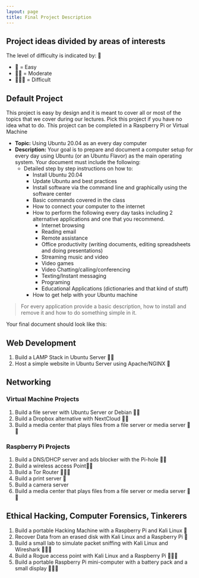 ```yaml
---
layout: page
title: Final Project Description
---
```


## Project ideas divided by areas of interests 
The level of difficulty is indicated by: 🌟
* 🌟 = Easy
* 🌟🌟 = Moderate
* 🌟🌟🌟 = Difficult

## Default Project
This project is easy by design and it is meant to cover all or most of the topics that we cover during our lectures. Pick this project if you have no idea what to do. This project can be completed in a Raspberry Pi or Virtual Machine

* **Topic:** Using Ubuntu 20.04 as an every day computer
* **Description:** Your goal is to prepare and document a computer setup for every day using Ubuntu (or an Ubuntu Flavor) as the main operating system. Your document must include the following:
  * Detailed step by step instructions on how to:
    * Install Ubuntu 20.04
    * Update Ubuntu and best practices
    * Install software via the command line and graphically using the software center
    * Basic commands covered in the class
    * How to connect your computer to the internet
    * How to perform the following every day tasks including 2 alternative applications and one that you recommend. 
      * Internet browsing
      * Reading email
      * Remote assistance
      * Office productivity (writing documents, editing spreadsheets and doing presentations)
      * Streaming music and video
      * Video games
      * Video Chatting/calling/conferencing
      * Texting/Instant messaging
      * Programing
      * Educational Applications (dictionaries and that kind of stuff)
    * How to get help with your Ubuntu machine

> For every application provide a basic description, how to install and remove it and how to do something simple in it.

Your final document should look like this: 

## Web Development
1. Build a LAMP Stack in Ubuntu Server 🌟🌟
2. Host a simple website in Ubuntu Server using Apache/NGINX  🌟

## Networking
### Virtual Machine Projects
1. Build a file server with Ubuntu Server or Debian 🌟🌟
2. Build a Dropbox alternative with NextCloud 🌟🌟
3. Build a media center that plays files from a file server or media server 🌟🌟

### Raspberry Pi Projects 
1. Build a DNS/DHCP server and ads blocker with the Pi-hole 🌟🌟
2. Build a wireless access Point🌟🌟
3. Build a Tor Router 🌟🌟🌟
4. Build a print server 🌟
5. Build a camera server
6. Build a media center that plays files from a file server or media server 🌟🌟

## Ethical Hacking, Computer Forensics, Tinkerers 
1. Build a portable Hacking Machine with a Raspberry Pi and Kali Linux 🌟
2. Recover Data from an erased disk with Kali Linux and a Raspberry Pi 🌟 
3. Build a small lab to simulate packet sniffing with Kali Linux and Wireshark 🌟🌟🌟
4. Build a Rogue access point with Kali Linux and a Raspberry Pi 🌟🌟🌟
5. Build a portable Raspberry Pi mini-computer with a battery pack and a small display  🌟🌟🌟


